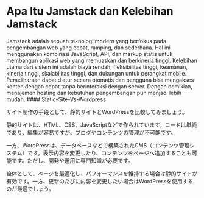 
# Apa Itu Jamstack dan Kelebihan Jamstack 
Jamstack adalah sebuah teknologi modern yang berfokus pada pengembangan web yang cepat, ramping, dan sederhana. Hal ini menggunakan kombinasi JavaScript, API, dan markup statis untuk membangun aplikasi web yang memuaskan dan berkinerja tinggi. Kelebihan utama dari sistem ini adalah biaya rendah, fleksibilitas tinggi, keamanan, kinerja tinggi, skalabilitas tinggi, dan dukungan untuk perangkat mobile. Pemeliharaan dapat diatur secara otomatis dan pengguna bisa mengakses konten dengan cepat tanpa berinteraksi dengan server. Dengan demikian, manajemen hosting dan kebutuhan pengembangan pun menjadi lebih mudah. #### Static-Site-Vs-Wordpress

サイト制作の手段として、静的サイトとWordPressを比較してみましょう。

静的サイトは、HTML、CSS、JavaScriptなどで作られています。コードは単純であり、編集が容易ですが、ブログやコンテンツの管理が不可能です。

一方、WordPressは、データベースなどで構築されたCMS（コンテンツ管理システム）です。表示内容を変更したり、コンテンツをページへ追加することも可能です。ただし、開発や運用に専門知識が必要です。

全体として、ページを最適化し、パフォーマンスを維持する場合は静的サイトが有効です。一方、更新のたびに内容を変更したい場合はWordPressを使用するのが最適でしょう。